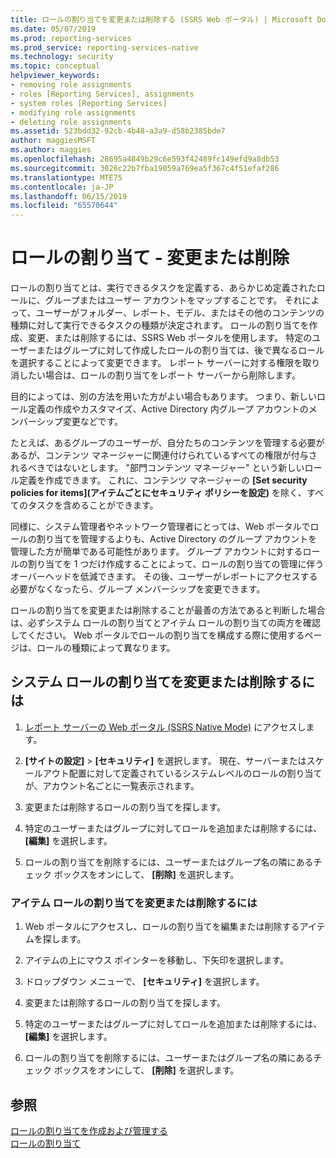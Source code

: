 ```yaml
---
title: ロールの割り当てを変更または削除する (SSRS Web ポータル) | Microsoft Docs
ms.date: 05/07/2019
ms.prod: reporting-services
ms.prod_service: reporting-services-native
ms.technology: security
ms.topic: conceptual
helpviewer_keywords:
- removing role assignments
- roles [Reporting Services], assignments
- system roles [Reporting Services]
- modifying role assignments
- deleting role assignments
ms.assetid: 523bdd32-92cb-4b48-a3a9-d58b2385bde7
author: maggiesMSFT
ms.author: maggies
ms.openlocfilehash: 28695a4849b29c6e593f42489fc149efd9a8db53
ms.sourcegitcommit: 3026c22b7fba19059a769ea5f367c4f51efaf286
ms.translationtype: MTE75
ms.contentlocale: ja-JP
ms.lasthandoff: 06/15/2019
ms.locfileid: "65570644"
---
```

# <a name="role-assignments---modify-or-delete"></a>ロールの割り当て - 変更または削除

ロールの割り当てとは、実行できるタスクを定義する、あらかじめ定義されたロールに、グループまたはユーザー アカウントをマップすることです。 それによって、ユーザーがフォルダー、レポート、モデル、またはその他のコンテンツの種類に対して実行できるタスクの種類が決定されます。 ロールの割り当てを作成、変更、または削除するには、SSRS Web ポータルを使用します。 特定のユーザーまたはグループに対して作成したロールの割り当ては、後で異なるロールを選択することによって変更できます。 レポート サーバーに対する権限を取り消したい場合は、ロールの割り当てをレポート サーバーから削除します。  

目的によっては、別の方法を用いた方がよい場合もあります。 つまり、新しいロール定義の作成やカスタマイズ、Active Directory 内グループ アカウントのメンバーシップ変更などです。  

たとえば、あるグループのユーザーが、自分たちのコンテンツを管理する必要があるが、コンテンツ マネージャーに関連付けられているすべての権限が付与されるべきではないとします。 "部門コンテンツ マネージャー" という新しいロール定義を作成できます。 これに、コンテンツ マネージャーの **[Set security policies for items]\(アイテムごとにセキュリティ ポリシーを設定\)** を除く、すべてのタスクを含めることができます。

同様に、システム管理者やネットワーク管理者にとっては、Web ポータルでロールの割り当てを管理するよりも、Active Directory のグループ アカウントを管理した方が簡単である可能性があります。 グループ アカウントに対するロールの割り当てを 1 つだけ作成することによって、ロールの割り当ての管理に伴うオーバーヘッドを低減できます。 その後、ユーザーがレポートにアクセスする必要がなくなったら、グループ メンバーシップを変更できます。
  
 ロールの割り当てを変更または削除することが最善の方法であると判断した場合は、必ずシステム ロールの割り当てとアイテム ロールの割り当ての両方を確認してください。 Web ポータルでロールの割り当てを構成する際に使用するページは、ロールの種類によって異なります。
  
## <a name="to-modify-or-delete-a-system-role-assignment"></a>システム ロールの割り当てを変更または削除するには
  
1. [レポート サーバーの Web ポータル &#40;SSRS Native Mode&#41;](../../reporting-services/web-portal-ssrs-native-mode.md) にアクセスします。

2. **[サイトの設定]**  >  **[セキュリティ]** を選択します。 現在、サーバーまたはスケールアウト配置に対して定義されているシステムレベルのロールの割り当てが、アカウント名ごとに一覧表示されます。

3. 変更または削除するロールの割り当てを探します。

4. 特定のユーザーまたはグループに対してロールを追加または削除するには、 **[編集]** を選択します。

5. ロールの割り当てを削除するには、ユーザーまたはグループ名の隣にあるチェック ボックスをオンにして、 **[削除]** を選択します。

### <a name="to-modify-or-delete-an-item-role-assignment"></a>アイテム ロールの割り当てを変更または削除するには

1. Web ポータルにアクセスし、ロールの割り当てを編集または削除するアイテムを探します。

2. アイテムの上にマウス ポインターを移動し、下矢印を選択します。

3. ドロップダウン メニューで、 **[セキュリティ]** を選択します。

4. 変更または削除するロールの割り当てを探します。

5. 特定のユーザーまたはグループに対してロールを追加または削除するには、 **[編集]** を選択します。

6. ロールの割り当てを削除するには、ユーザーまたはグループ名の隣にあるチェック ボックスをオンにして、 **[削除]** を選択します。

## <a name="see-also"></a>参照

[ロールの割り当てを作成および管理する](../../reporting-services/security/create-and-manage-role-assignments.md)  
[ロールの割り当て](../../reporting-services/security/role-assignments.md)  

